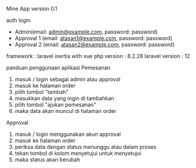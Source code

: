 Mine App version 0.1

auth login
- Admin(email: admin@example.com, password: password)
- Approval 1 (email: atasan1@example.com, password: password)
- Approval 2 (email: atasan2@example.com, password: password)

framework : laravel inertia with vue
php version : 8.2.28
laravel version : 12

panduan penggunaan aplikasi
Pemesanan
1. masuk / login sebagai admin atau approval
2. masuk ke halaman order
3. pilih tombol "tambah"
4. masukkan data yang ingin di tambahkan
5. pilih tombol "ajukan pemesanan"
6. maka data akan muncul di halaman order

Approval
1. masuk / login menggunakan akun approval
2. masuk ke halaman order
3. periksa data dengan status menunggu atau dalam proses
4. tekan tombol di kolom menyetujui untuk menyetujui
5. maka status akan berubah
